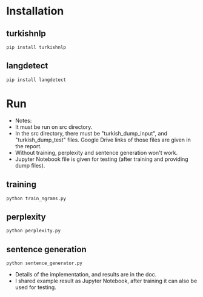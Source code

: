 # Installation

## turkishnlp
```
pip install turkishnlp
```

## langdetect
```
pip install langdetect
```

# Run
- Notes: 
- It must be run on src directory.
- In the src directory, there must be "turkish_dump_input", and "turkish_dump_test" files. Google Drive links of those files are given in the report.
- Without training, perplexity and sentence generation won't work.
- Jupyter Notebook file is given for testing (after training and providing dump files).

## training
```
python train_ngrams.py
```

## perplexity
```
python perplexity.py
```

## sentence generation
```
python sentence_generator.py
```

- Details of the implementation, and results are in the doc.
- I shared example result as Jupyter Notebook, after training it can also be used for testing.